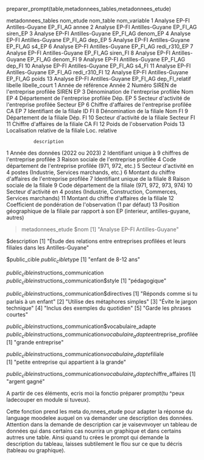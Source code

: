 preparer_prompt(table,metadonnees_tables,metadonnees_etude)

metadonnees_tables
                       nom_etude nom_table   nom_variable
1  Analyse EP-FI Antilles-Guyane  EP_FI_AG          annee
2  Analyse EP-FI Antilles-Guyane  EP_FI_AG       siren_EP
3  Analyse EP-FI Antilles-Guyane  EP_FI_AG       denom_EP
4  Analyse EP-FI Antilles-Guyane  EP_FI_AG         dep_EP
5  Analyse EP-FI Antilles-Guyane  EP_FI_AG          s4_EP
6  Analyse EP-FI Antilles-Guyane  EP_FI_AG   redi_r310_EP
7  Analyse EP-FI Antilles-Guyane  EP_FI_AG       siren_FI
8  Analyse EP-FI Antilles-Guyane  EP_FI_AG       denom_FI
9  Analyse EP-FI Antilles-Guyane  EP_FI_AG         dep_FI
10 Analyse EP-FI Antilles-Guyane  EP_FI_AG          s4_FI
11 Analyse EP-FI Antilles-Guyane  EP_FI_AG   redi_r310_FI
12 Analyse EP-FI Antilles-Guyane  EP_FI_AG          poids
13 Analyse EP-FI Antilles-Guyane  EP_FI_AG dep_FI_relatif
                                       libelle libelle_court
1                           Année de référence         Année
2        Numéro SIREN de l'entreprise profilée      SIREN EP
3        Dénomination de l'entreprise profilée        Nom EP
4         Département de l'entreprise profilée       Dép. EP
5  Secteur d'activité de l'entreprise profilée    Secteur EP
6  Chiffre d'affaires de l'entreprise profilée         CA EP
7                    Identifiant de la filiale         ID FI
8                   Dénomination de la filiale        Nom FI
9                    Département de la filiale       Dép. FI
10            Secteur d'activité de la filiale    Secteur FI
11            Chiffre d'affaires de la filiale         CA FI
12                      Poids de l'observation         Poids
13         Localisation relative de la filiale Loc. relative
                                                                       
              description
1                                                               Année des données (2022 ou 2023)
2                                       Identifiant unique à 9 chiffres de l'entreprise profilée
3                                                        Raison sociale de l'entreprise profilée
4                                     Code département de l'entreprise profilée (971, 972, etc.)
5                           Secteur d'activité en 4 postes (Industrie, Services marchands, etc.)
6                                         Montant du chiffre d'affaires de l'entreprise profilée
7                                                               Identifiant unique de la filiale
8                                                                   Raison sociale de la filiale
9                                            Code département de la filiale (971, 972, 973, 974)
10       Secteur d'activité en 4 postes (Industrie, Construction, Commerces, Services marchands)
11                                                   Montant du chiffre d'affaires de la filiale
12                                    Coefficient de pondération de l'observation (1 par défaut)
13 Position géographique de la filiale par rapport à son EP (interieur, antilles-guyane, autres)

> metadonnees_etude 
$nom
[1] "Analyse EP-FI Antilles-Guyane"

$description
[1] "Étude des relations entre entreprises profilées et leurs filiales dans les Antilles-Guyane"

$public_cible
$public_cible$type
[1] "enfant de 8-12 ans"

$public_cible$instructions_communication
$public_cible$instructions_communication$style
[1] "pédagogique"

$public_cible$instructions_communication$directives
[1] "Réponds comme si tu parlais à un enfant"
[2] "Utilise des métaphores simples"
[3] "Évite le jargon technique"
[4] "Inclus des exemples du quotidien"
[5] "Garde les phrases courtes"

$public_cible$instructions_communication$vocabulaire_adapte
$public_cible$instructions_communication$vocabulaire_adapte$entreprise_profilée
[1] "grande entreprise"

$public_cible$instructions_communication$vocabulaire_adapte$filiale    
[1] "petite entreprise qui appartient à la grande"

$public_cible$instructions_communication$vocabulaire_adapte$chiffre_affaires
[1] "argent gagné"

A partir de ces éléments, ecris moi la fonctio préparer prompt(tu ^peux ladecouper en module si tuveux).

Cette fonction prend les meta do,nnees_etude pour adapter la réponse du language moodelee auquel on va demander une description des données.
Attention dans la demande de description car je vaisevnvoyer un tableau de données qui dans certains cas nourrira un graphique et dans certains autrres une table. Ainsi quand tu crées le prompt qui demande la description du tableau, laisses subtilement le flou sur ce que tu décris (tableau ou graphique).